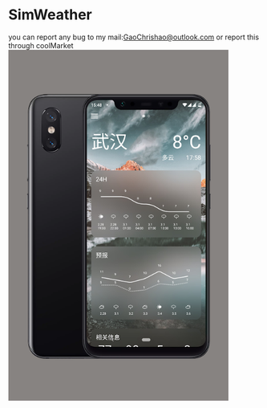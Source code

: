 # SimWeather

you can report any bug to my mail:GaoChrishao@outlook.com or report this through coolMarket
![截图](https://github.com/GaoChrishao/SimWeather/raw/master/pic/p1.png)
